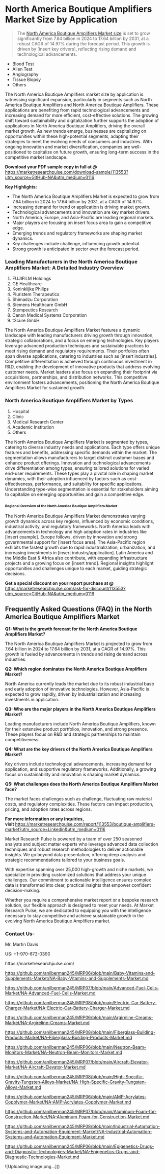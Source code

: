 <h1>North America Boutique Amplifiers Market&nbsp;Size by Application</h1><blockquote><p>The <a href="https://marketresearchpulse.com/download-sample/113553?utm_source=GitHub-NA&amp;utm_medium=0116">North America Boutique Amplifiers Market size</a> is set to grow significantly from 7.64 billion in 2024 to 17.64 billion by 2031, at a robust CAGR of 14.97% during the forecast period. This growth is driven by [insert key drivers], reflecting rising demand and technological advancements.</p></blockquote><ul><li>Blood Test<li> Allen Test<li> Angiography<li> Tissue Biopsy<li> Others</li></ul><p>The North America Boutique Amplifiers market size by application is witnessing significant expansion, particularly in segments such as North America Boutique Amplifiers and North America Boutique Amplifiers. These applications are benefiting from rapid technological advancements and increasing demand for more efficient, cost-effective solutions. The growing shift toward sustainability and digitalization further supports the adoption of applications in North America Boutique Amplifiers, driving the overall market growth. As new trends emerge, businesses are capitalizing on opportunities within these high-potential segments, adapting their strategies to meet the evolving needs of consumers and industries. With ongoing innovation and market diversification, companies are well-positioned to capitalize on future growth, ensuring long-term success in the competitive market landscape.</p><p><strong>Download your PDF sample copy in full at @ </strong><a href="https://marketresearchpulse.com/download-sample/113553?utm_source=GitHub-NA&amp;utm_medium=0116">https://marketresearchpulse.com/download-sample/113553?utm_source=GitHub-NA&amp;utm_medium=0116</a></p><p><strong>Key Highlights: </strong></p><ul><li>The North America Boutique Amplifiers Market is expected to grow from 7.64 billion in 2024 to 17.64 billion by 2031, at a CAGR of 14.97%.</li><li>Increasing demand for trend or application is driving market growth.</li><li>Technological advancements and innovation are key market drivers.</li><li>North America, Europe, and Asia-Pacific are leading regional markets.</li><li>Major players are focusing on insert focus area to gain a competitive edge.</li><li>Emerging trends and regulatory frameworks are shaping market dynamics.</li><li>Key challenges include challenge, influencing growth potential.</li><li>Strong growth is anticipated in sector over the forecast period.</li></ul><h3>Leading Manufacturers in the North America Boutique Amplifiers Market: A Detailed Industry Overview</h3><ol><li>FUJIFILM Holdings</li><li>GE Healthcare</li><li>Koninklijke Philips</li><li>Pluristem Therapeutics</li><li>Shimadzu Corporation</li><li>Siemens Healthcare GmbH</li><li>Stempeutics Research</li><li>Canon Medical Systems Corporation</li><li>t2cure GmbH</li></ol><div class="flex max-w-full flex-col flex-grow"><div class="min-h-8 text-message flex w-full flex-col items-end gap-2 whitespace-normal break-words [.text-message+&amp;]:mt-5" dir="auto" data-message-author-role="assistant" data-message-id="fd8432e4-4910-450d-b182-61b7bfb0a01f" data-message-model-slug="gpt-4o"><div class="flex w-full flex-col gap-1 empty:hidden first:pt-[3px]"><div class="markdown prose w-full break-words dark:prose-invert light"><p>The North America Boutique Amplifiers Market features a dynamic landscape with leading manufacturers driving growth through innovation, strategic collaborations, and a focus on emerging technologies. Key players leverage advanced production techniques and sustainable practices to meet rising demand and regulatory requirements. Their portfolios often span diverse applications, catering to industries such as [insert industries]. Competitive differentiation is achieved through continuous investment in R&amp;D, enabling the development of innovative products that address evolving customer needs. Market leaders also focus on expanding their footprint via acquisitions, partnerships, and distribution networks. This competitive environment fosters advancements, positioning the North America Boutique Amplifiers Market for sustained growth.</p></div></div></div></div><h3>North America Boutique Amplifiers Market by Types</h3><ol><li>Hospital<li> Clinic<li> Medical Research Center<li> Academic Institution<li> Others</li></ol><div class="flex max-w-full flex-col flex-grow"><div class="min-h-8 text-message flex w-full flex-col items-end gap-2 whitespace-normal break-words [.text-message+&amp;]:mt-5" dir="auto" data-message-author-role="assistant" data-message-id="084470be-0bb7-4664-bddf-5156b4f41249" data-message-model-slug="gpt-4o-mini"><div class="flex w-full flex-col gap-1 empty:hidden first:pt-[3px]"><div class="markdown prose w-full break-words dark:prose-invert light"><p>The North America Boutique Amplifiers Market is segmented by types, catering to diverse industry needs and applications. Each type offers unique features and benefits, addressing specific demands within the market. The segmentation allows manufacturers to target distinct customer bases and enhance product offerings. Innovation and technological advancements drive differentiation among types, ensuring tailored solutions for varied end-user requirements. These types play a pivotal role in shaping market dynamics, with their adoption influenced by factors such as cost-effectiveness, performance, and suitability for specific applications. Understanding type-wise segmentation is essential for stakeholders aiming to capitalize on emerging opportunities and gain a competitive edge.</p></div></div></div></div><h3><span style="font-size: 11px;">Regional Overview of the North America Boutique Amplifiers Market</span></h3><div class="flex max-w-full flex-col flex-grow"><div class="min-h-8 text-message flex w-full flex-col items-end gap-2 whitespace-normal break-words [.text-message+&amp;]:mt-5" dir="auto" data-message-author-role="assistant" data-message-id="e9038762-ce64-4e30-91c9-9bd413514231" data-message-model-slug="gpt-4o-mini"><div class="flex w-full flex-col gap-1 empty:hidden first:pt-[3px]"><div class="markdown prose w-full break-words dark:prose-invert light"><p>The North America Boutique Amplifiers Market demonstrates varying growth dynamics across key regions, influenced by economic conditions, industrial activity, and regulatory frameworks. North America leads with advancements in technology and high adoption rates in industries like [insert example]. Europe follows, driven by innovation and strong governmental support for [insert focus area]. The Asia-Pacific region exhibits the fastest growth due to rapid industrialization, urbanization, and increasing investments in [insert industry/application]. Latin America and the Middle East &amp; Africa also contribute, with expanding infrastructure projects and a growing focus on [insert trend]. Regional insights highlight opportunities and challenges unique to each market, guiding strategic decisions.</p></div></div></div></div><p><strong>Get a special discount on your report purchase at @ </strong><a href="https://marketresearchpulse.com/ask-for-discount/113553?utm_source=GitHub-NA&amp;utm_medium=0116">https://marketresearchpulse.com/ask-for-discount/113553?utm_source=GitHub-NA&amp;utm_medium=0116</a></p><h2>Frequently Asked Questions (FAQ) in the North America Boutique Amplifiers Market</h2><p><strong>Q1: What is the growth forecast for the North America Boutique Amplifiers Market?</strong></p><p>The North America Boutique Amplifiers Market is projected to grow from 7.64 billion in 2024 to 17.64 billion by 2031, at a CAGR of 14.97%. This growth is fueled by advancements in trends and rising demand across industries.</p><p><strong>Q2: Which region dominates the North America Boutique Amplifiers Market?</strong></p><p>North America currently leads the market due to its robust industrial base and early adoption of innovative technologies. However, Asia-Pacific is expected to grow rapidly, driven by industrialization and increasing investments in application.</p><p><strong>Q3: Who are the major players in the North America Boutique Amplifiers Market?</strong></p><p>Leading manufacturers include North America Boutique Amplifiers, known for their extensive product portfolios, innovation, and strong presence. These players focus on R&amp;D and strategic partnerships to maintain competitiveness.</p><p><strong>Q4: What are the key drivers of the North America Boutique Amplifiers Market?</strong></p><p>Key drivers include technological advancements, increasing demand for application, and supportive regulatory frameworks. Additionally, a growing focus on sustainability and innovation is shaping market dynamics.</p><p><strong>Q5: What challenges does the North America Boutique Amplifiers Market face?</strong></p><p>The market faces challenges such as challenge, fluctuating raw material costs, and regulatory complexities. These factors can impact production, pricing, and adoption rates across regions.</p><p><strong>For more information or any inquiries, visit&nbsp;</strong><a href="https://marketresearchpulse.com/report/113553/boutique-amplifiers-market?utm_source=Linkedin&utm_medium=0116">https://marketresearchpulse.com/report/113553/boutique-amplifiers-market?utm_source=Linkedin&utm_medium=0116</a></p><p>Market Research Pulse is powered by a team of over 250 seasoned analysts and subject matter experts who leverage advanced data collection techniques and robust research methodologies to deliver actionable insights. We go beyond data presentation, offering deep analysis and strategic recommendations tailored to your business goals.</p><p>With expertise spanning over 25,000 high-growth and niche markets, we specialize in providing customized solutions that address your unique challenges. Our commitment to actionable intelligence ensures complex data is transformed into clear, practical insights that empower confident decision-making.</p><p>Whether you require a comprehensive market report or a bespoke research solution, our flexible approach is designed to meet your needs. At Market Research Pulse, we are dedicated to equipping you with the intelligence necessary to stay competitive and achieve sustainable growth in the evolving North America Boutique Amplifiers market.</p><h3><strong>Contact Us-</strong></h3><p>Mr. Martin Davis</p><p>US: +1-970-672-0390</p><p>https://marketresearchpulse.com/</p><p><a href="https://github.com/anilberman245/MRP06/blob/main/Baby-Vitamins-and-Supplements-Market/NA-Baby-Vitamins-and-Supplements-Market.md">https://github.com/anilberman245/MRP06/blob/main/Baby-Vitamins-and-Supplements-Market/NA-Baby-Vitamins-and-Supplements-Market.md</a></p><p><a href="https://github.com/anilberman245/MRP07/blob/main/Advanced-Fuel-Cells-Market/NA-Advanced-Fuel-Cells-Market.md">https://github.com/anilberman245/MRP07/blob/main/Advanced-Fuel-Cells-Market/NA-Advanced-Fuel-Cells-Market.md</a></p><p><a href="https://github.com/anilberman245/MRP08/blob/main/Electric-Car-Battery-Charger-Market/NA-Electric-Car-Battery-Charger-Market.md">https://github.com/anilberman245/MRP08/blob/main/Electric-Car-Battery-Charger-Market/NA-Electric-Car-Battery-Charger-Market.md</a></p><p><a href="https://github.com/anilberman245/MRP06/blob/main/Argireline-Creams-Market/NA-Argireline-Creams-Market.md">https://github.com/anilberman245/MRP06/blob/main/Argireline-Creams-Market/NA-Argireline-Creams-Market.md</a></p><p><a href="https://github.com/anilberman245/MRP08/blob/main/Fiberglass-Building-Products-Market/NA-Fiberglass-Building-Products-Market.md">https://github.com/anilberman245/MRP08/blob/main/Fiberglass-Building-Products-Market/NA-Fiberglass-Building-Products-Market.md</a></p><p><a href="https://github.com/anilberman245/MRP06/blob/main/Neutron-Beam-Monitors-Market/NA-Neutron-Beam-Monitors-Market.md">https://github.com/anilberman245/MRP06/blob/main/Neutron-Beam-Monitors-Market/NA-Neutron-Beam-Monitors-Market.md</a></p><p><a href="https://github.com/anilberman245/MRP07/blob/main/Aircraft-Elevator-Market/NA-Aircraft-Elevator-Market.md">https://github.com/anilberman245/MRP07/blob/main/Aircraft-Elevator-Market/NA-Aircraft-Elevator-Market.md</a></p><p><a href="https://github.com/anilberman245/MRP08/blob/main/High-Specific-Gravity-Tungsten-Alloys-Market/NA-High-Specific-Gravity-Tungsten-Alloys-Market.md">https://github.com/anilberman245/MRP08/blob/main/High-Specific-Gravity-Tungsten-Alloys-Market/NA-High-Specific-Gravity-Tungsten-Alloys-Market.md</a></p><p><a href="https://github.com/anilberman245/MRP06/blob/main/AMP-Acrylates-Copolymer-Market/NA-AMP-Acrylates-Copolymer-Market.md">https://github.com/anilberman245/MRP06/blob/main/AMP-Acrylates-Copolymer-Market/NA-AMP-Acrylates-Copolymer-Market.md</a></p><p><a href="https://github.com/anilberman245/MRP07/blob/main/Aluminum-Foam-for-Construction-Market/NA-Aluminum-Foam-for-Construction-Market.md">https://github.com/anilberman245/MRP07/blob/main/Aluminum-Foam-for-Construction-Market/NA-Aluminum-Foam-for-Construction-Market.md</a></p><p><a href="https://github.com/anilberman245/MRP08/blob/main/Industrial-Automation-Systems-and-Automation-Equipment-Market/NA-Industrial-Automation-Systems-and-Automation-Equipment-Market.md">https://github.com/anilberman245/MRP08/blob/main/Industrial-Automation-Systems-and-Automation-Equipment-Market/NA-Industrial-Automation-Systems-and-Automation-Equipment-Market.md</a></p><p><a href="https://github.com/anilberman245/MRP06/blob/main/Epigenetics-Drugs-and-Diagnostic-Technologies-Market/NA-Epigenetics-Drugs-and-Diagnostic-Technologies-Market.md">https://github.com/anilberman245/MRP06/blob/main/Epigenetics-Drugs-and-Diagnostic-Technologies-Market/NA-Epigenetics-Drugs-and-Diagnostic-Technologies-Market.md</a></p>
![Uploading image.png…]()
